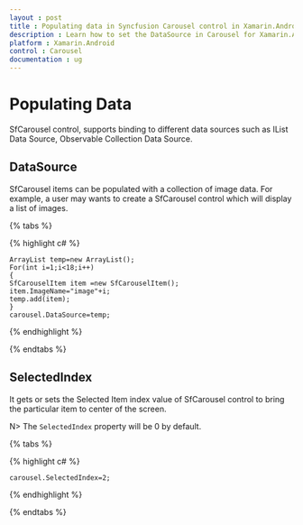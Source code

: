```yaml
---
layout : post
title : Populating data in Syncfusion Carousel control in Xamarin.Android
description : Learn how to set the DataSource in Carousel for Xamarin.Android
platform : Xamarin.Android
control : Carousel
documentation : ug
---
```


# Populating Data

SfCarousel control, supports binding to different data sources such as IList Data Source, Observable Collection Data Source.

## DataSource

SfCarousel items can be populated with a collection of image data. For example, a user may wants to create a SfCarousel control which will display a list of images.

{% tabs %}

{% highlight c# %}

	ArrayList temp=new ArrayList();
	For(int i=1;i<18;i++)
	{
	SfCarouselItem item =new SfCarouselItem();
	item.ImageName="image"+i;
	temp.add(item);
	}
	carousel.DataSource=temp;

{% endhighlight %}

{% endtabs %}

## SelectedIndex

It gets or sets the Selected Item index value of SfCarousel control to bring the particular item to center of the screen.

N> The `SelectedIndex` property will be 0 by default.

{% tabs %}

{% highlight c# %}

	carousel.SelectedIndex=2;

{% endhighlight %}

{% endtabs %}

